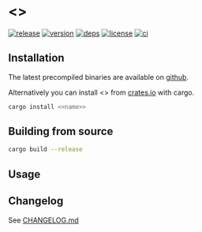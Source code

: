# <<name>>

[![release](https://img.shields.io/github/v/release/<<github>>?logo=github&style=flat-square)](https://github.com/<<github>>/releases)
[![version](https://img.shields.io/crates/v/<<name>>?logo=rust&style=flat-square)][crate]
[![deps](https://deps.rs/repo/github/<<github>>/status.svg?style=flat-square&compact=true)](https://deps.rs/repo/github/<<github>>)
[![license](https://img.shields.io/badge/license-MPL--2.0-blue?style=flat-square)](https://www.mozilla.org/en-US/MPL/2.0)
[![ci](https://img.shields.io/github/actions/workflow/status/<<github>>/ci.yml?label=ci&logo=github-actions&style=flat-square)](https://github.com/<<github>>/actions/workflows/ci.yml)


## Installation

The latest precompiled binaries are available on [github](https://github.com/<<github>>/releases/latest).

Alternatively you can install <<name>> from [crates.io][crate] with cargo.

```sh
cargo install <<name>>
```


## Building from source

```sh
cargo build --release
```


## Usage


## Changelog
See [CHANGELOG.md](CHANGELOG.md)


[crate]: https://crates.io/crates/<<name>>
